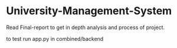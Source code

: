 # University-Management-System

Read Final-report to get in depth analysis and process of project.

to test run app.py in combined/backend

